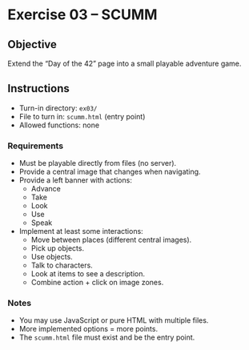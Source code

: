 # Exercise 03 – SCUMM

## Objective
Extend the “Day of the 42” page into a small playable adventure game.

## Instructions
- Turn-in directory: `ex03/`
- File to turn in: `scumm.html` (entry point)
- Allowed functions: none

### Requirements
- Must be playable directly from files (no server).
- Provide a central image that changes when navigating.
- Provide a left banner with actions:
  - Advance
  - Take
  - Look
  - Use
  - Speak
- Implement at least some interactions:
  - Move between places (different central images).
  - Pick up objects.
  - Use objects.
  - Talk to characters.
  - Look at items to see a description.
  - Combine action + click on image zones.

### Notes
- You may use JavaScript or pure HTML with multiple files.
- More implemented options = more points.
- The `scumm.html` file must exist and be the entry point.
